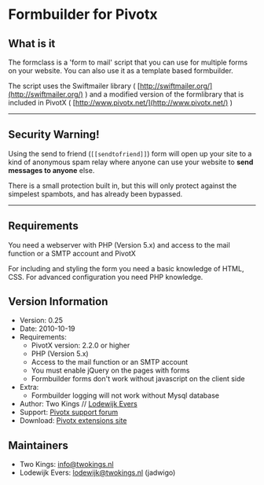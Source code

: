 # Formbuilder for Pivotx

## What is it

The formclass is a 'form to mail' script that you can use for multiple forms on your website. You can also use it as a template based formbuilder.

The script uses the Swiftmailer library ( [http://swiftmailer.org/](http://swiftmailer.org/) ) and a modified version of the formlibrary that is included in PivotX ( [http://www.pivotx.net/](http://www.pivotx.net/) )

------

## Security Warning!

Using the send to friend (`[[sendtofriend]]`) form will open up your site to a kind of anonymous spam relay where anyone can use your website to __send messages to anyone__ else.

There is a small protection built in, but this will only protect against the simpelest spambots, and has already been bypassed.

------

## Requirements

You need a webserver with PHP (Version 5.x) and access to the mail function or a SMTP account and PivotX

For including and styling the form you need a basic knowledge of HTML, CSS. For advanced configuration you need PHP knowledge.

## Version Information

*   Version: 0.25
*   Date: 2010-10-19
*   Requirements:
    *   PivotX version: 2.2.0 or higher
    *   PHP (Version 5.x)
    *   Access to the mail function or an SMTP account
    *   You must enable jQuery on the pages with forms
    *   Formbuilder forms don't work without javascript on the client side
*   Extra:
    *   Formbuilder logging will not work without Mysql database
*   Author: Two Kings // [Lodewijk Evers](mailto:lodewijk@twokings.nl)
*   Support: [Pivotx support forum](http://forum.pivotx.net/viewtopic.php?f=10&amp;t=1379)
*   Download: [Pivotx extensions site](http://extensions.pivotx.net/entry/3/formbuilder)

## Maintainers

*   Two Kings: [info@twokings.nl](mailto:info@twokings.nl)
*   Lodewijk Evers: [lodewijk@twokings.nl](mailto:lodewijk@twokings.nl) (jadwigo)
